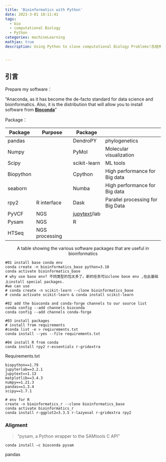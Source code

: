 ```yaml
---
title: 'Bioinformatics with Python'
date: 2023-3-01 10:11:41
tags:
  - bio
  - computational Biology
  - Python
categories: machineLearning
mathjax: true
description: Using Python to slove computational Biology Problems!总结用python解决计算生物学问题


---
```


## 引言







Prepare my software：

“Anaconda, as it has become the de-facto standard for data science and bioinformatics. Also, it is the distribution that will allow you to install software from **[Bioconda](https://bioconda.github.io/)**”

Package：

| Package   | Purpose        | Package                                          |                                  |
| --------- | -------------- | ------------------------------------------------ | -------------------------------- |
| pandas    |                | DendroPY                                         | phylogenetics                    |
| Numpy     |                | PyMol                                            | Molecular visualization          |
| Scipy     |                | scikit-learn                                     | ML tools                         |
| Biopython |                | Cpython                                          | High performance for Big data    |
| seaborn   |                | Numba                                            | High performance for Big data    |
| rpy2      | R interface    | Dask                                             | Parallel processing for Big Data |
| PyVCF     | NGS            | [jupytext](https://jupytext.readthedocs.io/)/lab |                                  |
| Pysam     | NGS            | R                                                |                                  |
| HTSeq     | NGS processing |                                                  |                                  |

<center>A table showing the various software packages that are useful in bioinformatics</center>



```shell
#01 install base conda env 
conda create -n bioinformatics_base python=3.10
conda activate bioinformatics_base
# why use base env? 不同类型的包太多了。新的任务可以clone base env ,在此基础上install special packages.
#we can use 
# conda create -n scikit-learn --clone bioinformatics_base
# conda activate scikit-learn & conda install scikit-learn

#02 add the bioconda and conda-forge channels to our source list
conda config --add channels bioconda
conda config --add channels conda-forge

#03 install packages
# install from requirements 
#conda list -e > reqiurements.txt
conda install --yes --file requirements.txt

#04 install R from conda
conda install rpy2 r-essentials r-gridextra
```

Requirements.txt

```
biopython==1.79
jupyterlab==3.2.1
jupytext==1.13
matplotlib==3.4.3
numpy==1.21.3
pandas==1.3.4
scipy==1.7.1
```



```shell
# env for R
create -n bioinformatics_r --clone bioinformatics_base
conda activate bioinformatics_r
conda install r-ggplot2=3.3.5 r-lazyeval r-gridextra rpy2

```







### Aligment

> “pysam, a Python wrapper to the SAMtools C API”
>

```shell
conda install –c bioconda pysam
```



pandas
